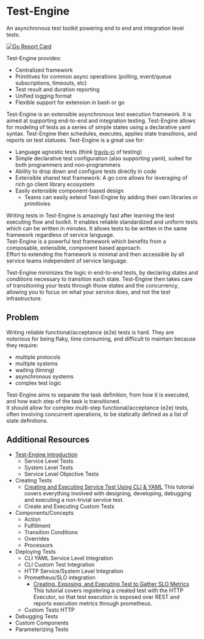 # Test-Engine

An asynchronous test toolkit powering end to end and integration level tests.

[![Go Report Card](https://goreportcard.com/badge/github.com/dm03514/test-engine)](https://goreportcard.com/report/github.com/dm03514/test-engine)

Test-Engine provides:
- Centralized framework 
- Primitives for common async operations (polling, event/queue subscriptions, timeouts, etc)
- Test result and duration reporting
- Unified logging format
- Flexible support for extension in bash or go

Test-Engine is an extensible asynchronous test execution framework.  It is aimed at supporting end-to-end and integration testing.
Test-Engine allows for modeling of tests as a series of simple states using a declarative yaml syntax.
Test-Engine then schedules, executes, applies state transitions, and reports on test statuses.  Test-Engine is a great use for:

- Language agnostic tests (think [travis-ci](https://travis-ci.org/) of testing)
- Simple declarative test configuration (also supporting yaml), suited for both programmers and non-programmers
- Ability to drop down and configure tests directly in code 
- Extensible shared test framework: A go core allows for leveraging of rich go client library ecosystem
- Easily extensible component-based design
  - Teams can easily extend Test-Engine by adding their own libraries or primitivies

Writing tests in Test-Engine is amazingly fast after learning the test executing flow and toolkit.  It enables reliable standardized and uniform tests which can be written in minutes. 
It allows tests to be written in the same framework regardless of service language.  
Test-Engine is a powerful test framework which benefits from a composable, extensible, component based approach.  
Effort to extending the framework is minimal and then accessible by all service teams independent of service language.

Test-Engine minimizes the logic in end-to-end tests, by declaring states and conditions necessary to transition each state.  Test-Engine then takes care of transitioning your tests through those states and the concurrency, allowing you to focus on what your service does, and not the test infrastructure.

## Problem
Writing reliable functional/acceptance (e2e) tests is hard.  They are notorious for being flaky, time consuming, and difficult 
to maintain because they require:

- multiple protocols
- multiple systems
- waiting (timing)
- asynchronous systems
- complex test logic

Test-Engine aims to separate the task definition, from how it is executed, and how each step of the task is transitioned.  
It should allow for complex multi-step functional/acceptance (e2e) tests, often involving concurrent operations, to be statically 
defined as a list of state definitions.


## Additional Resources

- [Test-Engine Introduction](https://medium.com/dm03514-tech-blog/introducing-test-engine-an-asynchronous-test-toolkit-5ca0883a0f4b)
    - Service Level Tests
    - System Level Tests
    - Service Level Objective Tests
- Creating Tests
    - [Creating and Executing Service Test Using CLI & YAML](tutorials/creating_and_executiong_service_test_using_the_cli.md)
        This tutorial covers everything involved with designing, developing, debugging and executing a non-trivial service test.
    - Create and Executing Custom Tests
- Components/Concepts
    - Action
    - Fulfillment
    - Transition Conditions
    - Overrides
    - Processors
- Deploying Tests 
    - CLI YAML Service Level Integration
    - CLI Custom Test Integration
    - HTTP Service/System Level Integration
    - Prometheus/SLO integration
        - [Creating, Exposing, and Executing Test to Gather SLO Metrics](tutorials/SLO_TEST_EXPOSED_THROUGH_PROMETHEUS_HTTP.md)
        This tutorial covers registering a created test with the HTTP Executor, so that test execution is exposed over REST and reports execution metrics through prometheus.
    - Custom Tests HTTP
- Debugging Tests
- Custom Components
- Parameterizing Tests
